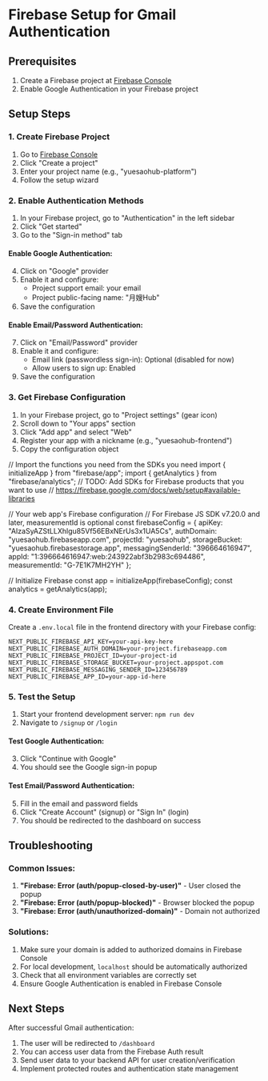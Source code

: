 # Firebase Setup for Gmail Authentication

## Prerequisites
1. Create a Firebase project at [Firebase Console](https://console.firebase.google.com/)
2. Enable Google Authentication in your Firebase project

## Setup Steps

### 1. Create Firebase Project
1. Go to [Firebase Console](https://console.firebase.google.com/)
2. Click "Create a project"
3. Enter your project name (e.g., "yuesaohub-platform")
4. Follow the setup wizard

### 2. Enable Authentication Methods
1. In your Firebase project, go to "Authentication" in the left sidebar
2. Click "Get started"
3. Go to the "Sign-in method" tab

#### Enable Google Authentication:
4. Click on "Google" provider
5. Enable it and configure:
   - Project support email: your email
   - Project public-facing name: "月嫂Hub"
6. Save the configuration

#### Enable Email/Password Authentication:
7. Click on "Email/Password" provider
8. Enable it and configure:
   - Email link (passwordless sign-in): Optional (disabled for now)
   - Allow users to sign up: Enabled
9. Save the configuration

### 3. Get Firebase Configuration
1. In your Firebase project, go to "Project settings" (gear icon)
2. Scroll down to "Your apps" section
3. Click "Add app" and select "Web"
4. Register your app with a nickname (e.g., "yuesaohub-frontend")
5. Copy the configuration object

// Import the functions you need from the SDKs you need
import { initializeApp } from "firebase/app";
import { getAnalytics } from "firebase/analytics";
// TODO: Add SDKs for Firebase products that you want to use
// https://firebase.google.com/docs/web/setup#available-libraries

// Your web app's Firebase configuration
// For Firebase JS SDK v7.20.0 and later, measurementId is optional
const firebaseConfig = {
  apiKey: "AIzaSyAZStLLXhlgu85Vf56EBxNErUs3x1UA5Cs",
  authDomain: "yuesaohub.firebaseapp.com",
  projectId: "yuesaohub",
  storageBucket: "yuesaohub.firebasestorage.app",
  messagingSenderId: "396664616947",
  appId: "1:396664616947:web:243922abf3b2983c694486",
  measurementId: "G-7E1K7MH2YH"
};

// Initialize Firebase
const app = initializeApp(firebaseConfig);
const analytics = getAnalytics(app);

### 4. Create Environment File
Create a `.env.local` file in the frontend directory with your Firebase config:

```env
NEXT_PUBLIC_FIREBASE_API_KEY=your-api-key-here
NEXT_PUBLIC_FIREBASE_AUTH_DOMAIN=your-project.firebaseapp.com
NEXT_PUBLIC_FIREBASE_PROJECT_ID=your-project-id
NEXT_PUBLIC_FIREBASE_STORAGE_BUCKET=your-project.appspot.com
NEXT_PUBLIC_FIREBASE_MESSAGING_SENDER_ID=123456789
NEXT_PUBLIC_FIREBASE_APP_ID=your-app-id-here
```

### 5. Test the Setup
1. Start your frontend development server: `npm run dev`
2. Navigate to `/signup` or `/login`

#### Test Google Authentication:
3. Click "Continue with Google"
4. You should see the Google sign-in popup

#### Test Email/Password Authentication:
5. Fill in the email and password fields
6. Click "Create Account" (signup) or "Sign In" (login)
7. You should be redirected to the dashboard on success

## Troubleshooting

### Common Issues:
1. **"Firebase: Error (auth/popup-closed-by-user)"** - User closed the popup
2. **"Firebase: Error (auth/popup-blocked)"** - Browser blocked the popup
3. **"Firebase: Error (auth/unauthorized-domain)"** - Domain not authorized

### Solutions:
1. Make sure your domain is added to authorized domains in Firebase Console
2. For local development, `localhost` should be automatically authorized
3. Check that all environment variables are correctly set
4. Ensure Google Authentication is enabled in Firebase Console

## Next Steps
After successful Gmail authentication:
1. The user will be redirected to `/dashboard`
2. You can access user data from the Firebase Auth result
3. Send user data to your backend API for user creation/verification
4. Implement protected routes and authentication state management

